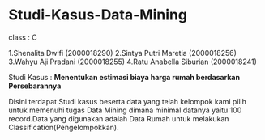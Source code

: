# Studi-Kasus-Data-Mining

class : C

1.Shenalita Dwifi         (2000018290)
2.Sintya Putri Maretia    (2000018256)
3.Wahyu Aji Pradani       (2000018255)
4.Ratu Anabella Siburian  (2000018241)

Studi Kasus : **Menentukan estimasi biaya harga rumah berdasarkan Persebarannya**

Disini terdapat Studi kasus beserta data yang telah kelompok kami pilih untuk memenuhi tugas Data Mining
dimana minimal datanya yaitu 100 record.Data yang digunakan adalah Data Rumah untuk melakukan Classification(Pengelompokkan).


